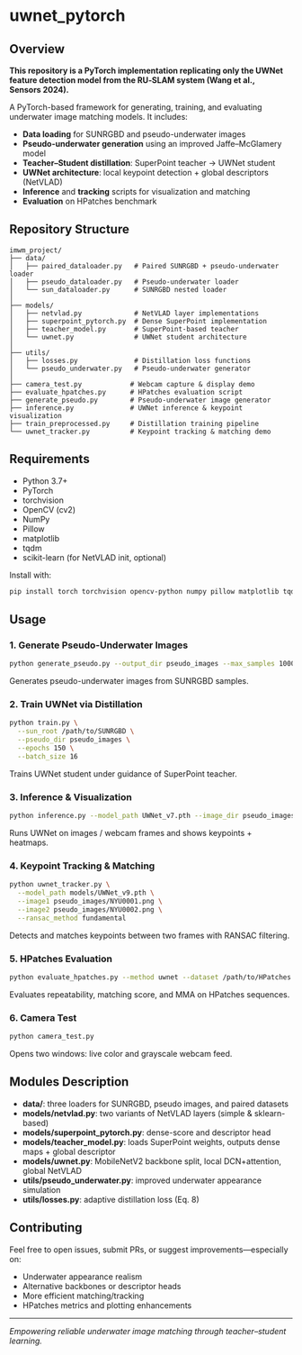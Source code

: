 # uwnet\_pytorch

## Overview

**This repository is a PyTorch implementation replicating only the UWNet feature detection model from the RU‑SLAM system (Wang et al., Sensors 2024).**

A PyTorch-based framework for generating, training, and evaluating underwater image matching models. It includes:

- **Data loading** for SUNRGBD and pseudo-underwater images
- **Pseudo-underwater generation** using an improved Jaffe–McGlamery model
- **Teacher–Student distillation**: SuperPoint teacher → UWNet student
- **UWNet architecture**: local keypoint detection + global descriptors (NetVLAD)
- **Inference** and **tracking** scripts for visualization and matching
- **Evaluation** on HPatches benchmark

## Repository Structure

```
imwm_project/
├── data/
│   ├── paired_dataloader.py   # Paired SUNRGBD + pseudo-underwater loader
│   ├── pseudo_dataloader.py   # Pseudo-underwater loader
│   └── sun_dataloader.py      # SUNRGBD nested loader
│
├── models/
│   ├── netvlad.py             # NetVLAD layer implementations
│   ├── superpoint_pytorch.py  # Dense SuperPoint implementation
│   ├── teacher_model.py       # SuperPoint-based teacher
│   └── uwnet.py               # UWNet student architecture
│
├── utils/
│   ├── losses.py              # Distillation loss functions
│   └── pseudo_underwater.py   # Pseudo-underwater generator
│
├── camera_test.py            # Webcam capture & display demo
├── evaluate_hpatches.py      # HPatches evaluation script
├── generate_pseudo.py        # Pseudo-underwater image generator
├── inference.py              # UWNet inference & keypoint visualization
├── train_preprocessed.py     # Distillation training pipeline
└── uwnet_tracker.py          # Keypoint tracking & matching demo
```

## Requirements

- Python 3.7+
- PyTorch
- torchvision
- OpenCV (cv2)
- NumPy
- Pillow
- matplotlib
- tqdm
- scikit-learn (for NetVLAD init, optional)

Install with:

```bash
pip install torch torchvision opencv-python numpy pillow matplotlib tqdm scikit-learn
```

## Usage

### 1. Generate Pseudo-Underwater Images

```bash
python generate_pseudo.py --output_dir pseudo_images --max_samples 1000
```

Generates pseudo-underwater images from SUNRGBD samples.

### 2. Train UWNet via Distillation

```bash
python train.py \
  --sun_root /path/to/SUNRGBD \
  --pseudo_dir pseudo_images \
  --epochs 150 \
  --batch_size 16
```

Trains UWNet student under guidance of SuperPoint teacher.

### 3. Inference & Visualization

```bash
python inference.py --model_path UWNet_v7.pth --image_dir pseudo_images --threshold 0.0015
```

Runs UWNet on images / webcam frames and shows keypoints + heatmaps.

### 4. Keypoint Tracking & Matching

```bash
python uwnet_tracker.py \
  --model_path models/UWNet_v9.pth \
  --image1 pseudo_images/NYU0001.png \
  --image2 pseudo_images/NYU0002.png \
  --ransac_method fundamental
```

Detects and matches keypoints between two frames with RANSAC filtering.

### 5. HPatches Evaluation

```bash
python evaluate_hpatches.py --method uwnet --dataset /path/to/HPatches --output_dir results
```

Evaluates repeatability, matching score, and MMA on HPatches sequences.

### 6. Camera Test

```bash
python camera_test.py
```

Opens two windows: live color and grayscale webcam feed.

## Modules Description

- **data/**: three loaders for SUNRGBD, pseudo images, and paired datasets
- **models/netvlad.py**: two variants of NetVLAD layers (simple & sklearn-based)
- **models/superpoint\_pytorch.py**: dense-score and descriptor head
- **models/teacher\_model.py**: loads SuperPoint weights, outputs dense maps + global descriptor
- **models/uwnet.py**: MobileNetV2 backbone split, local DCN+attention, global NetVLAD
- **utils/pseudo\_underwater.py**: improved underwater appearance simulation
- **utils/losses.py**: adaptive distillation loss (Eq. 8)

## Contributing

Feel free to open issues, submit PRs, or suggest improvements—especially on:

- Underwater appearance realism
- Alternative backbones or descriptor heads
- More efficient matching/tracking
- HPatches metrics and plotting enhancements

---

*Empowering reliable underwater image matching through teacher–student learning.*

